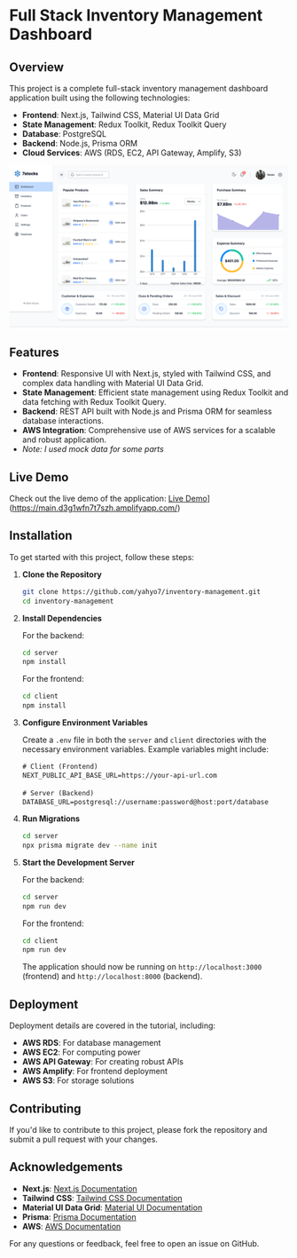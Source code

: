 
# Full Stack Inventory Management Dashboard

## Overview

This project is a complete full-stack inventory management dashboard application built using the following technologies:

- **Frontend**: Next.js, Tailwind CSS, Material UI Data Grid
- **State Management**: Redux Toolkit, Redux Toolkit Query
- **Database**: PostgreSQL
- **Backend**: Node.js, Prisma ORM
- **Cloud Services**: AWS (RDS, EC2, API Gateway, Amplify, S3)

![Dashboard Screenshot](/home-dash.png)

## Features

- **Frontend**: Responsive UI with Next.js, styled with Tailwind CSS, and complex data handling with Material UI Data Grid.
- **State Management**: Efficient state management using Redux Toolkit and data fetching with Redux Toolkit Query.
- **Backend**: REST API built with Node.js and Prisma ORM for seamless database interactions.
- **AWS Integration**: Comprehensive use of AWS services for a scalable and robust application.
- *Note: I used mock data for some parts*

## Live Demo

Check out the live demo of the application: [Live Demo]([https://your-live-demo-link.com)](https://main.d3g1wfn7t7szh.amplifyapp.com/)

## Installation

To get started with this project, follow these steps:

1. **Clone the Repository**

   ```bash
   git clone https://github.com/yahyo7/inventory-management.git
   cd inventory-management
   ```

2. **Install Dependencies**

   For the backend:

   ```bash
   cd server
   npm install
   ```

   For the frontend:

   ```bash
   cd client
   npm install
   ```

3. **Configure Environment Variables**

   Create a `.env` file in both the `server` and `client` directories with the necessary environment variables. Example variables might include:

   ```env
   # Client (Frontend)
   NEXT_PUBLIC_API_BASE_URL=https://your-api-url.com

   # Server (Backend)
   DATABASE_URL=postgresql://username:password@host:port/database
   ```

4. **Run Migrations**

   ```bash
   cd server
   npx prisma migrate dev --name init
   ```

5. **Start the Development Server**

   For the backend:

   ```bash
   cd server
   npm run dev
   ```

   For the frontend:

   ```bash
   cd client
   npm run dev
   ```

   The application should now be running on `http://localhost:3000` (frontend) and `http://localhost:8000` (backend).

## Deployment

Deployment details are covered in the tutorial, including:

- **AWS RDS**: For database management
- **AWS EC2**: For computing power
- **AWS API Gateway**: For creating robust APIs
- **AWS Amplify**: For frontend deployment
- **AWS S3**: For storage solutions

## Contributing

If you'd like to contribute to this project, please fork the repository and submit a pull request with your changes.


## Acknowledgements

- **Next.js**: [Next.js Documentation](https://nextjs.org/docs)
- **Tailwind CSS**: [Tailwind CSS Documentation](https://tailwindcss.com/docs)
- **Material UI Data Grid**: [Material UI Documentation](https://mui.com/components/data-grid/)
- **Prisma**: [Prisma Documentation](https://www.prisma.io/docs/)
- **AWS**: [AWS Documentation](https://docs.aws.amazon.com/)

For any questions or feedback, feel free to open an issue on GitHub.

